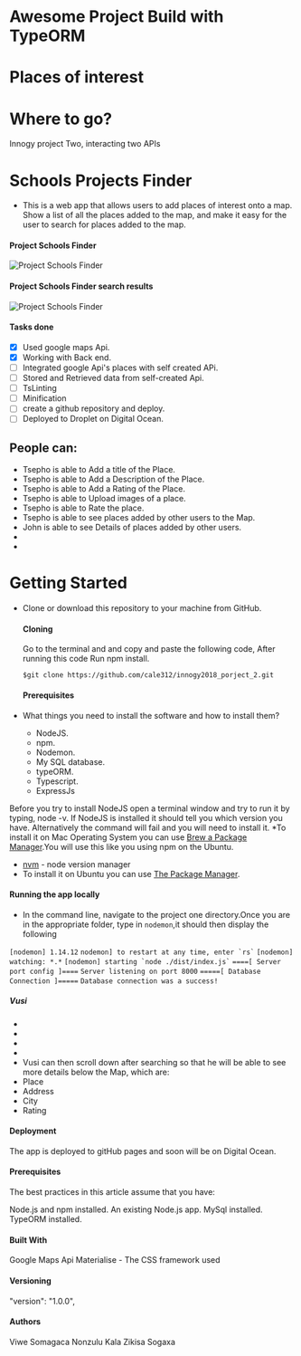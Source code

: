 # Awesome Project Build with TypeORM
# Places of interest
# Where to go?
Innogy project Two, interacting two APIs

# Schools Projects Finder
* This is a web app that allows users to add places of interest onto a map. Show a list of all the places added to the map, and make it easy for the user to search for places added to the map.

 #### Project Schools Finder
  
   ![Project Schools Finder](images/schoolfinder.png)


 #### Project Schools Finder search results

   ![Project Schools Finder](images/results.png)



#### Tasks done
 - [x] Used google maps Api.
 - [x] Working with Back end.
 - [ ] Integrated google Api's places with self created APi.
 - [ ] Stored and Retrieved data from self-created Api.
 - [ ] TsLinting
 - [ ] Minification
 - [ ] create a github repository and deploy.
 - [ ] Deployed to Droplet on Digital Ocean.

## People can:
  * Tsepho is able to Add a title of the Place.
  * Tsepho is able to Add a Description of the Place.
  * Tsepho is able to Add a Rating of the Place.
  * Tsepho is able to Upload images of a place.
  * Tsepho is able to Rate the place.
  * Tsepho is able to see places added by other users to the Map.
  * John is able to see Details of places added by other users.
  * 
  * 

# Getting Started

* Clone or download this repository to your machine from GitHub.

   #### Cloning
     Go to the terminal and and copy and paste the following code, After running this code Run npm install.

  ``` $git clone https://github.com/cale312/innogy2018_porject_2.git ```

  #### Prerequisites

* What things you need to install the software and how to install them?
   * NodeJS.
   * npm.
   * Nodemon.
   * My SQL database.
   * typeORM.
   * Typescript.
   * ExpressJs

Before you try to install NodeJS open a terminal window and try to run it by typing, node -v. If NodeJS is installed it should tell you which version you have. Alternatively the command will fail and you will need to install it.
*To install it on Mac Operating System you can use [Brew a Package Manager](https://brew.sh/).You will use this like you using npm on the Ubuntu.
*  [nvm](https://github.com/creationix/nvm)  - node version manager
* To install it on Ubuntu you can use [The Package Manager](https://nodejs.org/en/download/package-manager/).

#### Running the app locally
 * In the command line, navigate to the project one directory.Once you are in the appropriate folder, type in ``` nodemon ```,it should then display the following
 
``` [nodemon] 1.14.12 ```
``` nodemon] to restart at any time, enter `rs` ```
``` [nodemon] watching: *.* ```
``` [nodemon] starting `node ./dist/index.js` ```
``` ====[ Server port config ]==== ```
``` Server listening on port 8000 ```
``` =====[ Database Connection ]===== ```
``` Database connection was a success! ```




##### Vusi
  * 
  * 
  * 
  * 
  * Vusi can then scroll down after searching so that he will be able to see more details below the Map, which are:
   * Place
   * Address
   * City
   * Rating

#### Deployment
The app is deployed to gitHub pages and soon will be on Digital Ocean.

#### Prerequisites
The best practices in this article assume that you have:

Node.js and npm installed.
An existing Node.js app.
MySql installed.
TypeORM installed.

#### Built With
Google Maps Api
Materialise - The CSS framework used

#### Versioning
"version": "1.0.0",

#### Authors
Viwe Somagaca
Nonzulu Kala
Zikisa Sogaxa
